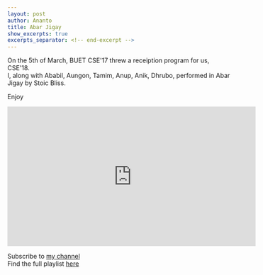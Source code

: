 ```yaml
---
layout: post
author: Ananto
title: Abar Jigay
show_excerpts: true
excerpts_separator: <!-- end-excerpt -->
---
```


On the 5th of March, BUET CSE'17 threw a receiption program for us, CSE'18.  
I, along with Ababil, Aungon, Tamim, Anup, Anik, Dhrubo, performed in Abar Jigay by Stoic Bliss.  
<!-- end-excerpt -->
Enjoy  

<iframe width="560" height="315" src="https://www.youtube.com/embed/y1TDsriMjDY" frameborder="0" allow="accelerometer; autoplay; encrypted-media; gyroscope; picture-in-picture" allowfullscreen></iframe>  

Subscribe to [my channel](https://www.youtube.com/channel/UCDIqQtl5eWaLr-OdCJKCcCA?view_as=subscriber)  
Find the full playlist [here](https://www.youtube.com/playlist?list=PLEwzGLbD27m3eg0_FqSYEptp40S6uzwUo)  
